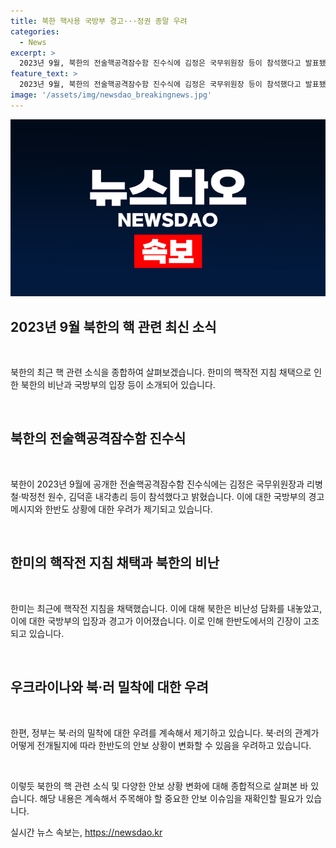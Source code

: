 ```yaml
---
title: 북한 핵사용 국방부 경고···정권 종말 우려
categories:
  - News
excerpt: >
  2023년 9월, 북한의 전술핵공격잠수함 진수식에 김정은 국무위원장 등이 참석했다고 발표됐다. 이에 대해 국방부는 북한이 핵 사용을 시도한다면 종말을 맞이할 것이라고 경고했다. 또한 한·미의 핵작전 지침에 대한 북한의 비난에 대응하여 한미동맹의 조치로 강조했다. 북한의 핵위협을 비난했고, 정부는 북·러 밀착에 대한 우려를 표명했다. 정부는 러시아의 행동에 따라 한·러 관계가 달릴 것이라며 중국과 소통을 강화한다고 밝혔다.
feature_text: >
  2023년 9월, 북한의 전술핵공격잠수함 진수식에 김정은 국무위원장 등이 참석했다고 발표됐다. 이에 대해 국방부는 북한이 핵 사용을 시도한다면 종말을 맞이할 것이라고 경고했다. 또한 한·미의 핵작전 지침에 대한 북한의 비난에 대응하여 한미동맹의 조치로 강조했다. 북한의 핵위협을 비난했고, 정부는 북·러 밀착에 대한 우려를 표명했다. 정부는 러시아의 행동에 따라 한·러 관계가 달릴 것이라며 중국과 소통을 강화한다고 밝혔다.
image: '/assets/img/newsdao_breakingnews.jpg'
---
```


<p><img src="/assets/img/newsdao_breakingnews.jpg" alt="flaretime 속보" /></p>

<h2 data-ke-size="size26">2023년 9월 북한의 핵 관련 최신 소식</h2>

<p data-ke-size="size16">&nbsp;</p>

<p>북한의 최근 핵 관련 소식을 종합하여 살펴보겠습니다. 한미의 핵작전 지침 채택으로 인한 북한의 비난과 국방부의 입장 등이 소개되어 있습니다.</p>

<p data-ke-size="size16">&nbsp;</p>

<h2 data-ke-size="size26">북한의 전술핵공격잠수함 진수식</h2>

<p data-ke-size="size16">&nbsp;</p>

<p>북한이 2023년 9월에 공개한 전술핵공격잠수함 진수식에는 김정은 국무위원장과 리병철·박정천 원수, 김덕훈 내각총리 등이 참석했다고 밝혔습니다. 이에 대한 국방부의 경고 메시지와 한반도 상황에 대한 우려가 제기되고 있습니다.</p>

<p data-ke-size="size16">&nbsp;</p>

<h2 data-ke-size="size26">한미의 핵작전 지침 채택과 북한의 비난</h2>

<p data-ke-size="size16">&nbsp;</p>

<p>한미는 최근에 핵작전 지침을 채택했습니다. 이에 대해 북한은 비난성 담화를 내놓았고, 이에 대한 국방부의 입장과 경고가 이어졌습니다. 이로 인해 한반도에서의 긴장이 고조되고 있습니다.</p>

<p data-ke-size="size16">&nbsp;</p>

<h2 data-ke-size="size26">우크라이나와 북·러 밀착에 대한 우려</h2>

<p data-ke-size="size16">&nbsp;</p>

<p>한편, 정부는 북·러의 밀착에 대한 우려를 계속해서 제기하고 있습니다. 북·러의 관계가 어떻게 전개될지에 따라 한반도의 안보 상황이 변화할 수 있음을 우려하고 있습니다.</p>

<p data-ke-size="size16">&nbsp;</p>

<p>이렇듯 북한의 핵 관련 소식 및 다양한 안보 상황 변화에 대해 종합적으로 살펴본 바 있습니다. 해당 내용은 계속해서 주목해야 할 중요한 안보 이슈임을 재확인할 필요가 있습니다.</p>
실시간 뉴스 속보는, <a href="https://newsdao.kr" rel="dofollow">https://newsdao.kr</a>


